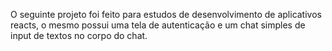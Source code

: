 O seguinte projeto foi feito para estudos de desenvolvimento de aplicativos reacts, o mesmo possui uma tela de autenticação e um chat simples de input de textos no corpo do chat.
